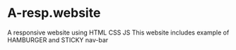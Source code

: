 # A-resp.website
A responsive website using HTML CSS JS
This website includes example of HAMBURGER and STICKY nav-bar
